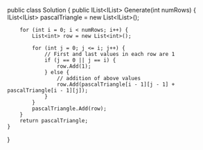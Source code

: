 public class Solution {
    public IList<IList<int>> Generate(int numRows) {
        IList<IList<int>> pascalTriangle = new List<IList<int>>();

        for (int i = 0; i < numRows; i++) {
            List<int> row = new List<int>();

            for (int j = 0; j <= i; j++) {
                // First and last values in each row are 1
                if (j == 0 || j == i) {
                    row.Add(1);
                } else {
                    // addition of above values
                    row.Add(pascalTriangle[i - 1][j - 1] + pascalTriangle[i - 1][j]);
                }
            }
            pascalTriangle.Add(row);
        }
        return pascalTriangle;
    }
}